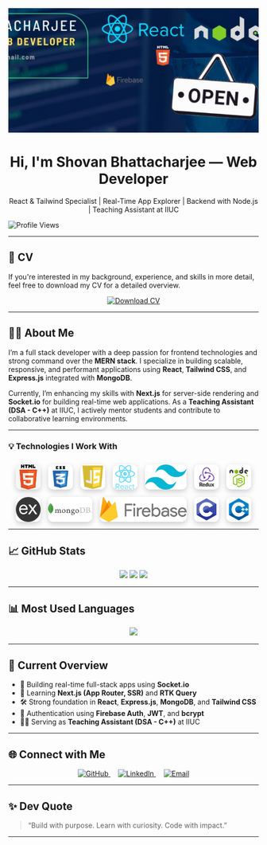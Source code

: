 <div align="center">
  <img height="250" style="object-fit: cover;" src="https://github.com/Team-Bro-buggers-C211010/Team-Bro-buggers-C211010/blob/main/icon-images/github-banner.jpg?raw=true" alt="Shovan Bhattacharjee GitHub Banner" />
</div>

<h1 align="center">Hi, I'm Shovan Bhattacharjee — Web Developer</h1>

<p align="center">
  React & Tailwind Specialist | Real-Time App Explorer | Backend with Node.js | Teaching Assistant at IIUC
</p>

<p align="left">
  <img src="https://komarev.com/ghpvc/?username=Team-Bro-buggers-C211010&label=Profile%20views&color=0e75b6&style=flat" alt="Profile Views" />
</p>

---

## 📄 CV

If you're interested in my background, experience, and skills in more detail, feel free to download my CV for a detailed overview.

<p align="center">
  <a href="https://github.com/Team-Bro-buggers-C211010/Team-Bro-buggers-C211010/raw/main/assets/ShovanBhattacharjee_CV.pdf" download>
    <img src="https://img.shields.io/badge/View%20CV-Download-green?style=for-the-badge&logo=adobeacrobatreader&logoColor=white" alt="Download CV" />
  </a>
</p>

---

## 👨‍💻 About Me

I’m a full stack developer with a deep passion for frontend technologies and strong command over the **MERN stack**. I specialize in building scalable, responsive, and performant applications using **React**, **Tailwind CSS**, and **Express.js** integrated with **MongoDB**.

Currently, I’m enhancing my skills with **Next.js** for server-side rendering and **Socket.io** for building real-time web applications. As a **Teaching Assistant (DSA - C++)** at IIUC, I actively mentor students and contribute to collaborative learning environments.

---

### 💡 Technologies I Work With

<div align="center" style="display: flex; flex-direction: column; align-items: center; gap: 20px;">
  <div style="display: flex; flex-wrap: wrap; gap: 15px; justify-content: center; margin-top: 10px;">
    <img title="HTML5" src="https://github.com/Team-Bro-buggers-C211010/Team-Bro-buggers-C211010/blob/main/icon-images/HTML.png?raw=true" height="50" style="border-radius: 10px; background-color: #ffffff11; box-shadow: 0 4px 12px rgba(0,0,0,0.2);" />
    <img title="CSS3" src="https://github.com/Team-Bro-buggers-C211010/Team-Bro-buggers-C211010/blob/main/icon-images/css.png?raw=true" height="50" style="border-radius: 10px; background-color: #ffffff11; box-shadow: 0 4px 12px rgba(0,0,0,0.2);" />
    <img title="JavaScript" src="https://github.com/Team-Bro-buggers-C211010/Team-Bro-buggers-C211010/blob/main/icon-images/JavaScript.png?raw=true" height="50" style="border-radius: 10px; background-color: #ffffff11; box-shadow: 0 4px 12px rgba(0,0,0,0.2);" />
    <img title="React.js" src="https://github.com/Team-Bro-buggers-C211010/Team-Bro-buggers-C211010/blob/main/icon-images/react.png?raw=true" height="50" style="border-radius: 10px; background-color: #ffffff11; box-shadow: 0 4px 12px rgba(0,0,0,0.2);" />
    <img title="Tailwind CSS" src="https://github.com/Team-Bro-buggers-C211010/Team-Bro-buggers-C211010/blob/main/icon-images/tailwind.png?raw=true" height="50" style="border-radius: 10px; background-color: #ffffff11; box-shadow: 0 4px 12px rgba(0,0,0,0.2);" />
    <img title="Redux Toolkit" src="https://github.com/Team-Bro-buggers-C211010/Team-Bro-buggers-C211010/blob/main/icon-images/redux.png?raw=true" height="50" style="border-radius: 10px; background-color: #ffffff11; box-shadow: 0 4px 12px rgba(0,0,0,0.2);" />
    <img title="Node.js" src="https://github.com/Team-Bro-buggers-C211010/Team-Bro-buggers-C211010/blob/main/icon-images/node.png?raw=true" height="50" style="border-radius: 10px; background-color: #ffffff11; box-shadow: 0 4px 12px rgba(0,0,0,0.2);" />
    <img title="Express.js" src="https://github.com/Team-Bro-buggers-C211010/Team-Bro-buggers-C211010/blob/main/icon-images/express.png?raw=true" height="50" style="border-radius: 10px; background-color: #ffffff11; box-shadow: 0 4px 12px rgba(0,0,0,0.2);" />
    <img title="MongoDB" src="https://github.com/Team-Bro-buggers-C211010/Team-Bro-buggers-C211010/blob/main/icon-images/mongo.png?raw=true" height="50" style="border-radius: 10px; background-color: #ffffff11; box-shadow: 0 4px 12px rgba(0,0,0,0.2);" />
    <img title="Firebase" src="https://github.com/Team-Bro-buggers-C211010/Team-Bro-buggers-C211010/blob/main/icon-images/firebase.png?raw=true" height="50" style="border-radius: 10px; background-color: #ffffff11; box-shadow: 0 4px 12px rgba(0,0,0,0.2);" />
    <img title="C Language" src="https://github.com/Team-Bro-buggers-C211010/Team-Bro-buggers-C211010/blob/main/icon-images/c.png?raw=true" height="50" style="border-radius: 10px; background-color: #ffffff11; box-shadow: 0 4px 12px rgba(0,0,0,0.2);" />
    <img title="C++ Language" src="https://github.com/Team-Bro-buggers-C211010/Team-Bro-buggers-C211010/blob/main/icon-images/cpp.png?raw=true" height="50" style="border-radius: 10px; background-color: #ffffff11; box-shadow: 0 4px 12px rgba(0,0,0,0.2);" />
  </div>
</div>

---

## 📈 GitHub Stats

<p align="center">
  <img src="https://github-readme-stats.vercel.app/api?username=Team-Bro-buggers-C211010&show_icons=true&theme=tokyonight&hide_border=true" width="400" />
  <img src="https://github-readme-stats.vercel.app/api?username=Team-Bro-buggers-C211010&show_icons=true&theme=tokyonight&hide_border=true" width="400" />
  <img src="https://github-readme-streak-stats.herokuapp.com/?user=Team-Bro-buggers-C211010&theme=tokyonight&hide_border=true" width="400" />
</p>

---

## 📊 Most Used Languages

<p align="center">
  <img src="https://github-readme-stats.vercel.app/api/top-langs/?username=Team-Bro-buggers-C211010&layout=compact&theme=tokyonight&hide_border=true" width="400" />
</p>

---

## 📌 Current Overview

- 🔭 Building real-time full-stack apps using **Socket.io**
- 🌱 Learning **Next.js (App Router, SSR)** and **RTK Query**
- 🛠️ Strong foundation in **React**, **Express.js**, **MongoDB**, and **Tailwind CSS**
- 🔐 Authentication using **Firebase Auth**, **JWT**, and **bcrypt**
- 🧑‍🏫 Serving as **Teaching Assistant (DSA - C++)** at IIUC

---

## 🌐 Connect with Me

<p align="center">
  <a href="https://github.com/Team-Bro-buggers-C211010" target="_blank">
    <img src="https://img.icons8.com/ios-glyphs/30/ffffff/github.png" alt="GitHub" width="30" height="30"/>
  </a>&nbsp;&nbsp;&nbsp;
  <a href="https://www.linkedin.com/in/shovan-bhattacharjee" target="_blank">
    <img src="https://raw.githubusercontent.com/rahuldkjain/github-profile-readme-generator/master/src/images/icons/Social/linked-in-alt.svg" alt="LinkedIn" width="30" height="30"/>
  </a>&nbsp;&nbsp;&nbsp;
  <a href="mailto:shovancse.iiuc.cp@gmail.com" target="_blank">
    <img src="https://img.icons8.com/ios-glyphs/30/ffffff/gmail.png" alt="Email" width="30" height="30" />
  </a>
</p>

---

## ✨ Dev Quote

> “Build with purpose. Learn with curiosity. Code with impact.”

---
